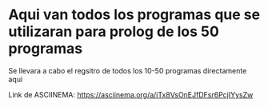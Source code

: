 # Aqui van todos los programas que se utilizaran para prolog de los 50 programas 

Se llevara a cabo el regsitro de todos los 10-50 programas directamente aqui

Link de ASCIINEMA:
https://asciinema.org/a/iTx8VsOnEJfDFsr6PcjIYysZw
